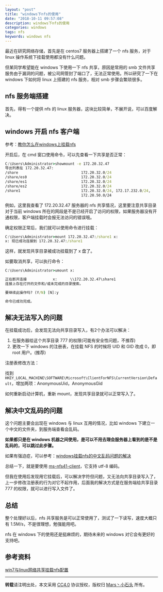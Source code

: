 ```yaml
---
layout: "post"
title: "windows下nfs的使用"
date: "2018-10-11 09:57:08"
description: windows下nfs的使用
categories: windows
tags: nfs
keywords: windows nfs 
---
```


最近在研究网络存储，首先是在 centos7 服务器上搭建了一个 nfs 服务，对于 linux 操作系统下挂载使用都没有什么问题。

但某同学希望能在 windows 下使用一下 nfs 共享，原因是常用的 smb 文件共享服务由于漏洞的问题，被公司网管封了端口了，无法正常使用。所以研究了一下在 windows 下如何将 linux 上搭建的 nfs 服务，相对 smb 步骤会繁琐很多。




## nfs 服务端搭建

首先，得有一个提供 nfs 的 linux 服务器，这块比较简单，不展开说，可以百度解决。

## windows 开启 nfs 客户端

参考：[教你怎么在windows上挂载nfs](https://jingyan.baidu.com/article/0a52e3f4dc3f4abf63ed7259.html)

开启后，在 cmd 窗口使用命令，可以先查看一下共享是否正常：

```cmd
C:\Users\Administrator>showmount -e 172.20.32.47
导出列表在 172.20.32.47:
/share                             172.20.32.0/24
/share/es0                         172.20.32.0/24
/share/es1                         172.20.32.0/24
/share/es2                         172.20.32.0/24
/share1                            172.20.32.0/24, 172.17.232.0/24,
                                   172.20.50.0/24
```

例如，这里我查看了 172.20.32.47 服务器的 nfs 共享情况，这里要注意共享目录对于当前 windows 所在的网段是不是已经开启了访问的权限，如果服务器没有开通权限，客户端挂载时会报无法访问的错误哦。

确定权限正常后，我们就可以使用命令进行挂载：

```cmd
C:\Users\Administrator>mount 172.20.32.47:/share1 x:
x: 现已成功连接到 172.20.32.47:/share1
```

这样，就发现共享目录被成功挂载到了 x 盘了。

如要取消共享，可以执行命令：

```cmd
C:\Users\Administrator>umount x:

正在断开连接            x:      \\172.20.32.47\share1
连接上存在打开的文件和/或未完成的目录搜索。

要继续此操作吗? (Y/N) [N]:y

命令已成功完成。
```

## 解决无法写入的问题

在挂载成功后，会发现无法向共享目录写入，有2个办法可以解决：

1. 在服务器给这个共享目录 777 的权限(可能有安全性问题，不推荐)
2. 更改一下 windows 的注册表，在挂载 NFS 的时候将 UID 和 GID 改成 0，即 root 用户。(推荐)

注册表修改方法：

找到 `HKEY_LOCAL_MACHINE\SOFTWARE\Microsoft\ClientForNFS\CurrentVersion\Default`，增加两项：AnonymousUid，AnonymousGid

如何重新启动计算机，重新 mount，发现共享目录就可以正常写入了。

## 解决中文乱码的问题

这个问题主要会出现在 windows 与 linux 互用的情况，比如 windows 下建立一个中文的文件夹，到服务端查看会乱码。

**如果都只是在 windows 机器之间使用，是可以不用去理会服务器上看到的是不是乱码的，可以跳过此步骤。**

如果有强迫症，可以参考：[windows挂载nfs的中文乱码问题的解决](http://www.nihao001.com/archives/1574.html)

总结一下，就是要使用 [ms-nfs41-client](https://github.com/cbodley/ms-nfs41-client)，它支持 utf-8 编码。

但我在使用后发现用它挂载后，可以解决字符但问题，又无法向共享目录写入了，上一步修改注册表的行为对它不起作用，后面我的解决方式是在服务端给共享目录 777 的权限，就可以进行写入文件了。

## 总结

整个处理好以后，nfs 共享服务是可以正常使用了，测试了一下读写，速度大概只有 1.5M/s，不是很理想，勉强能用吧。

nfs 在 windows 下的使用还是挺麻烦的，期待未来的 windows 对它会有更好的支持吧。

## 参考资料

[win7与linux网络共享挂载nfs配置](http://www.codeweblog.com/win7%E4%B8%8Elinux%E7%BD%91%E7%BB%9C%E5%85%B1%E4%BA%AB%E6%8C%82%E8%BD%BDnfs%E9%85%8D%E7%BD%AE/)

---

**转载**请注明出处，本文采用 [CC4.0](http://creativecommons.org/licenses/by-nc-nd/4.0/) 协议授权，版权归 [Mars丶小石头](https://www.zorin.xin) 所有。